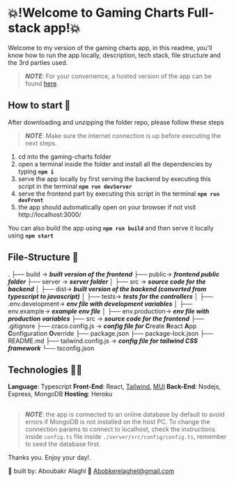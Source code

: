 # 💥!Welcome to Gaming Charts Full-stack app!💥
Welcome to my version of the gaming charts app, in this readme, you'll know how to run the app locally, description, tech stack, file structure and the 3rd parties used.

>***NOTE***: For your convenience, a hosted version of the app can be found [here](https://gaming-charts.herokuapp.com/).

## How to start 🚀
After downloading and unzipping the folder repo, please follow these steps 
>***NOTE***: Make sure the internet connection is up before executing the next steps.

1. cd into the gaming-charts folder  
2. open a terminal inside the folder and install all the dependencies by typing **`npm i`**
3. serve the app locally by first serving the backend by executing this script in the terminal **`npm run devServer`**
4. serve the frontend part by executing this script in the terminal **`npm run devFront`**
5. the app should automatically open on your browser if not visit http://localhost:3000/

You can also build the app using **`npm run build`**  and then serve it locally using **`npm start`**

## File-Structure 📁
.
├── build -> ***built version of the frontend***
├── public-> ***frontend public folder***
├── server  -> ***server folder***
│   ├── src -> ***source code for the backend***
│   ├── dist-> ***built version of the backend (converted from typescript to javascript)***
│   ├── tests-> ***tests for the controllers***
│   ├── .env.development-> ***env file with development variables***
│   ├── env.example-> ***example env file***
│   ├── env.production-> ***env file with production variables***
├── src -> ***source code for the frontend***
├── .gitignore
├── craco.config.js -> ***config file for*** **C**reate **R**eact **A**pp **C**onfiguration **O**verride
├── package.json
├── package-lock.json
├── README.md
├── tailwind.config.js  -> ***config file for tailwind CSS framework***
└── tsconfig.json

## Technologies 👨‍💻

**Language**: Typescript
**Front-End**: React, [Tailwind](https://tailwindcss.com/), [MUI](https://mui.com/)
**Back-End**: Nodejs, Express, MongoDB
**Hosting**: Heroku 
##

>***NOTE***:  the app is connected to an online database by default to avoid errors if MongoDB is not installed on the host PC.
>To change the connection params to connect to localhost, check the instructions inside `config.ts` file inside `./server/src/config/config.ts`, remember to seed the database first.

Thanks you.
Enjoy your day!.

👋 built by: Aboubakr Alaghl
👋 Abobkerelaghel@gmail.com
